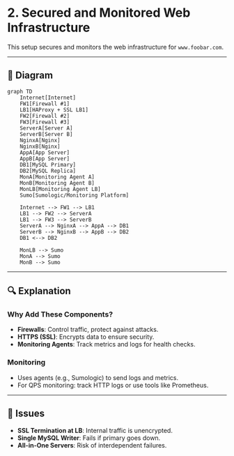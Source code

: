 # 2. Secured and Monitored Web Infrastructure

This setup secures and monitors the web infrastructure for `www.foobar.com`.

---

## 🔐 Diagram

```mermaid
graph TD
    Internet[Internet]
    FW1[Firewall #1]
    LB1[HAProxy + SSL LB1]
    FW2[Firewall #2]
    FW3[Firewall #3]
    ServerA[Server A]
    ServerB[Server B]
    NginxA[Nginx]
    NginxB[Nginx]
    AppA[App Server]
    AppB[App Server]
    DB1[MySQL Primary]
    DB2[MySQL Replica]
    MonA[Monitoring Agent A]
    MonB[Monitoring Agent B]
    MonLB[Monitoring Agent LB]
    Sumo[Sumologic/Monitoring Platform]

    Internet --> FW1 --> LB1
    LB1 --> FW2 --> ServerA
    LB1 --> FW3 --> ServerB
    ServerA --> NginxA --> AppA --> DB1
    ServerB --> NginxB --> AppB --> DB2
    DB1 <--> DB2

    MonLB --> Sumo
    MonA --> Sumo
    MonB --> Sumo
```

---

## 🔍 Explanation

### Why Add These Components?

- **Firewalls**: Control traffic, protect against attacks.
- **HTTPS (SSL)**: Encrypts data to ensure security.
- **Monitoring Agents**: Track metrics and logs for health checks.

### Monitoring
- Uses agents (e.g., Sumologic) to send logs and metrics.
- For QPS monitoring: track HTTP logs or use tools like Prometheus.

---

## 🚨 Issues

- **SSL Termination at LB**: Internal traffic is unencrypted.
- **Single MySQL Writer**: Fails if primary goes down.
- **All-in-One Servers**: Risk of interdependent failures.
